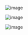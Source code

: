 ![image](https://user-images.githubusercontent.com/120683482/220806337-185a305f-954f-4270-b6f1-6b45b3dd67df.png)




![image](https://user-images.githubusercontent.com/120683482/220806296-8407a325-2401-49e4-916a-ea447cbd9ce5.png)


![image](https://user-images.githubusercontent.com/120683482/220806453-db65dc50-8890-4f2a-a510-caba3c53e692.png)


